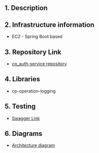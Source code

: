 ## 1. Description

## 2. Infrastructure information

- EC2 - Spring Boot based 

## 3. Repository Link

- [cp_auth-service repository](https://github.com/tr/cp_auth-service)

## 4. Libraries

- cp-operation-logging

## 5. Testing

- [Swagger Link](https://cp-dev-services.tr-tax-cp-preprod.aws-int.thomsonreuters.com/api/docs/auth/swagger-ui/index.html)

## 6. Diagrams

- [Architecture diagram](https://lucid.app/lucidchart/9aeb4fc0-5c66-4039-b206-824c0a6d6ddd/edit?invitationId=inv_cd8a8f63-048d-47f2-a008-652ebb79f5ef&page=0fI7dAfIQBFE#)

